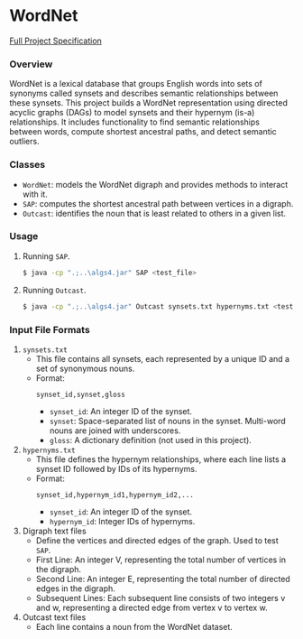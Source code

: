 # WordNet

[Full Project Specification](https://coursera.cs.princeton.edu/algs4/assignments/wordnet/specification.php)

### Overview

WordNet is a lexical database that groups English words into sets of synonyms called synsets and describes semantic relationships between these synsets. This project builds a WordNet representation using directed acyclic graphs (DAGs) to model synsets and their hypernym (is-a) relationships. It includes functionality to find semantic relationships between words, compute shortest ancestral paths, and detect semantic outliers.

### Classes
- `WordNet`: models the WordNet digraph and provides methods to interact with it.
- `SAP`: computes the shortest ancestral path between vertices in a digraph.
- `Outcast`: identifies the noun that is least related to others in a given list.

### Usage
1. Running `SAP`.
    ```bash
    $ java -cp ".;..\algs4.jar" SAP <test_file>
    ```
2. Running `Outcast`.
    ```bash
    $ java -cp ".;..\algs4.jar" Outcast synsets.txt hypernyms.txt <test_file> [<test_file_2> ... <test_file_n>]
    ```

### Input File Formats
1. `synsets.txt`
    - This file contains all synsets, each represented by a unique ID and a set of synonymous nouns.
    - Format:
        ```
        synset_id,synset,gloss
        ```
        - `synset_id`: An integer ID of the synset.
        - `synset`: Space-separated list of nouns in the synset. Multi-word nouns are joined with underscores.
        - `gloss`: A dictionary definition (not used in this project).
2. `hypernyms.txt`
    - This file defines the hypernym relationships, where each line lists a synset ID followed by IDs of its hypernyms.
    - Format:
        ```
        synset_id,hypernym_id1,hypernym_id2,...
        ```
        - `synset_id`: An integer ID of the synset.
        - `hypernym_id`: Integer IDs of hypernyms.
3. Digraph text files
    - Define the vertices and directed edges of the graph. Used to test `SAP`.
    - First Line: An integer V, representing the total number of vertices in the digraph.
    - Second Line: An integer E, representing the total number of directed edges in the digraph.
    - Subsequent Lines: Each subsequent line consists of two integers v and w, representing a directed edge from vertex v to vertex w.
4. Outcast text files
    - Each line contains a noun from the WordNet dataset.